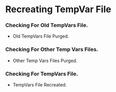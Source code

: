 # Recreating TempVar File

### Checking For Old TempVars File.
* Old TempVars File Purged.

### Checking For Other Temp Vars Files.
* Other Temp Vars Files Purged.

### Checking For TempVars File.
* TempVars File Recreated.
